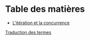 # Table des matières

  - [L'itération et la concurrence](05_streams/02_iteration_and_concurrency.md)

[Traduction des termes](translation-terms.md)
